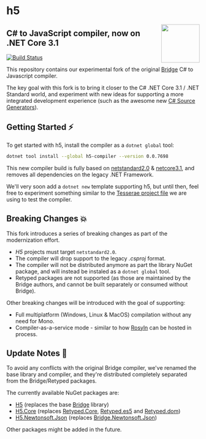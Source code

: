 #  h5

<a href="https://curiosity.ai"><img src="https://curiosity.ai/assets/images/logos/curiosity.png" width="100" height="100" align="right" /></a>

## C# to JavaScript compiler, now on .NET Core 3.1 

[![Build Status](https://dev.azure.com/curiosity-ai/mosaik/_apis/build/status/h5-compiler?branchName=master)](https://dev.azure.com/curiosity-ai/mosaik/_build/latest?definitionId=38&branchName=master)

This repository contains our experimental fork of the original [Bridge](https://github.com/bridgedotnet/bridge) C# to Javascript compiler.

The key goal with this fork is to bring it closer to the C# .NET Core 3.1 / .NET Standard world, and experiment with new ideas for supporting a more integrated development experience (such as the awesome new [C# Source Generators](https://devblogs.microsoft.com/dotnet/introducing-c-source-generators/)).

##  Getting Started ⚡

To  get started with h5, install the compiler as a ``dotnet global`` tool:

````bash
dotnet tool install --global h5-compiler --version 0.0.7698
````

This new compiler build is fully based on [netstandard2.0](https://github.com/curiosity-ai/h5/blob/master/H5/H5/H5.csproj) & [netcore3.1](https://github.com/curiosity-ai/h5/blob/master/H5/Compiler/Builder/H5.Builder.csproj), and removes all dependencies on the legacy .NET Framework.

We'll very soon add a `dotnet new` template supporting h5, but until then, feel free to experiment something similar to the [Tesserae project file](https://github.com/curiosity-ai/h5/blob/master/Tesserae/Tesserae/Tesserae.csproj) we are using to test the compiler.

##  Breaking Changes 💥

This fork introduces a series of breaking changes as part of the modernization effort. 
- *H5* projects must target ``netstandard2.0``.
- The compiler will drop support to the legacy *.csproj* format.
- The compiler will not be distributed anymore as part the library NuGet package, and will instead be instaled as a ``dotnet global`` tool.
- Retyped packages are not supported (as those are maintained by the Bridge authors, and cannot be built separately or consumed without Bridge).

Other breaking changes will be introduced with the goal of supporting:
- Full multiplatform (Windows, Linux & MacOS) compilation without any need for Mono.
- Compiler-as-a-service mode - similar to how [Rosyln](https://github.com/dotnet/roslyn) can be hosted in process.

##  Update Notes 📑

To avoid any conflicts with the original Bridge compiler, we've renamed the base library and compiler, and they're distributed completely separated from the Bridge/Retyped packages.

The currently available NuGet packages are:
- [H5](https://www.nuget.org/packages/h5/) (replaces the base [Bridge](https://www.nuget.org/packages/Bridge/) library) 
- [H5.Core](https://www.nuget.org/packages/h5.core) (replaces [Retyped.Core](https://www.nuget.org/packages/Retyped.Core/), [Retyped.es5](https://www.nuget.org/packages/Retyped.es5/) and [Retyped.dom](https://www.nuget.org/packages/Retyped.dom/))
- [H5.Newtonsoft.Json](https://www.nuget.org/packages/h5.Newtonsoft.Json/) (replaces [Bridge.Newtonsoft.Json](https://www.nuget.org/packages/Bridge.Newtonsoft.Json/))

Other packages might be added in the future.
